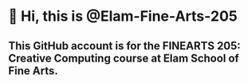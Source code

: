 # 👋 Hi, this is @Elam-Fine-Arts-205

## This GitHub account is for the FINEARTS 205: Creative Computing course at Elam School of Fine Arts.


<!---
Elam-Fine-Arts-205/Elam-Fine-Arts-205 is a ✨ special ✨ repository because its `README.md` (this file) appears on your GitHub profile.
You can click the Preview link to take a look at your changes.
--->
